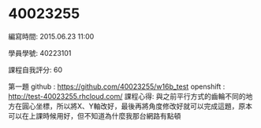 # 40023255

編寫時間: 2015.06.23 11:00

學員學號: 40223101

課程自我評分: 60

第一題 
github : https://github.com/40023255/w16b_test
openshift : http://test-40023255.rhcloud.com/
課程心得:
與之前平行方式的齒輪不同的地方在圓心坐標，所以將X、Y軸改好，最後再將角度修改好就可以完成這題，原本可以在上課時候用好，但不知道為什麼我那台網路有點頓
